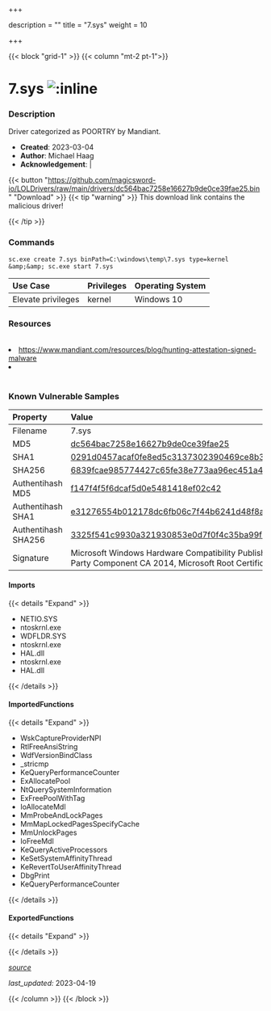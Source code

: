 +++

description = ""
title = "7.sys"
weight = 10

+++


{{< block "grid-1" >}}
{{< column "mt-2 pt-1">}}


# 7.sys ![:inline](/images/twitter_verified.png) 


### Description

Driver categorized as POORTRY by Mandiant.

- **Created**: 2023-03-04
- **Author**: Michael Haag
- **Acknowledgement**:  | [](https://twitter.com/)

{{< button "https://github.com/magicsword-io/LOLDrivers/raw/main/drivers/dc564bac7258e16627b9de0ce39fae25.bin" "Download" >}}
{{< tip "warning" >}}
This download link contains the malicious driver!

{{< /tip >}}

### Commands

```
sc.exe create 7.sys binPath=C:\windows\temp\7.sys type=kernel &amp;&amp; sc.exe start 7.sys
```

| Use Case | Privileges | Operating System | 
|:---- | ---- | ---- |
| Elevate privileges | kernel | Windows 10 |

### Resources
<br>
<li><a href="https://www.mandiant.com/resources/blog/hunting-attestation-signed-malware">https://www.mandiant.com/resources/blog/hunting-attestation-signed-malware</a></li>
<li><a href=""></a></li>
<br>

### Known Vulnerable Samples

| Property           | Value |
|:-------------------|:------|
| Filename           | 7.sys |
| MD5                | [dc564bac7258e16627b9de0ce39fae25](https://www.virustotal.com/gui/file/dc564bac7258e16627b9de0ce39fae25) |
| SHA1               | [0291d0457acaf0fe8ed5c3137302390469ce8b35](https://www.virustotal.com/gui/file/0291d0457acaf0fe8ed5c3137302390469ce8b35) |
| SHA256             | [6839fcae985774427c65fe38e773aa96ec451a412caa5354ad9e2b9b54ffe6c1](https://www.virustotal.com/gui/file/6839fcae985774427c65fe38e773aa96ec451a412caa5354ad9e2b9b54ffe6c1) |
| Authentihash MD5   | [f147f4f5f6dcaf5d0e5481418ef02c42](https://www.virustotal.com/gui/search/authentihash%253Af147f4f5f6dcaf5d0e5481418ef02c42) |
| Authentihash SHA1  | [e31276554b012178dc6fb06c7f44b6241d48f8a7](https://www.virustotal.com/gui/search/authentihash%253Ae31276554b012178dc6fb06c7f44b6241d48f8a7) |
| Authentihash SHA256| [3325f541c9930a321930853e0d7f0f4c35ba99f99a97bfe275c60248957720fb](https://www.virustotal.com/gui/search/authentihash%253A3325f541c9930a321930853e0d7f0f4c35ba99f99a97bfe275c60248957720fb) |
| Signature         | Microsoft Windows Hardware Compatibility Publisher, Microsoft Windows Third Party Component CA 2014, Microsoft Root Certificate Authority 2010   |


#### Imports
{{< details "Expand" >}}
* NETIO.SYS
* ntoskrnl.exe
* WDFLDR.SYS
* ntoskrnl.exe
* HAL.dll
* ntoskrnl.exe
* HAL.dll

{{< /details >}}
#### ImportedFunctions
{{< details "Expand" >}}
* WskCaptureProviderNPI
* RtlFreeAnsiString
* WdfVersionBindClass
* _stricmp
* KeQueryPerformanceCounter
* ExAllocatePool
* NtQuerySystemInformation
* ExFreePoolWithTag
* IoAllocateMdl
* MmProbeAndLockPages
* MmMapLockedPagesSpecifyCache
* MmUnlockPages
* IoFreeMdl
* KeQueryActiveProcessors
* KeSetSystemAffinityThread
* KeRevertToUserAffinityThread
* DbgPrint
* KeQueryPerformanceCounter

{{< /details >}}
#### ExportedFunctions
{{< details "Expand" >}}

{{< /details >}}


[*source*](https://github.com/magicsword-io/LOLDrivers/tree/main/yaml/7.yaml)

*last_updated:* 2023-04-19








{{< /column >}}
{{< /block >}}

